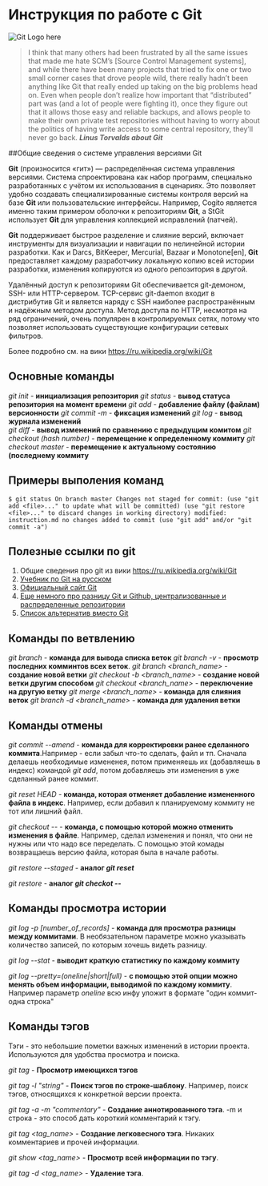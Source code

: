 # Инструкция по работе с Git

![Git Logo here](https://upload.wikimedia.org/wikipedia/commons/e/e0/Git-logo.svg)

> I think that many others had been frustrated by all the same issues that made me hate SCM’s [Source Control Management systems], and while there have been many projects that tried to fix one or two small corner cases that drove people wild, there really hadn’t been anything like Git that really ended up taking on the big problems head on. Even when people don’t realize how important that “distributed” part was (and a lot of people were fighting it), once they figure out that it allows those easy and reliable backups, and allows people to make their own private test repositories without having to worry about the politics of having write access to some central repository, they’ll never go back.
***Linus Torvalds about Git***

##Общие сведения о системе управления версиями Git

**Git** (произносится «гит») — распределённая система управления версиями. Система спроектирована как набор программ, специально разработанных с учётом их использования в сценариях. Это позволяет удобно создавать специализированные системы контроля версий на базе **Git** или пользовательские интерфейсы. Например, Cogito является именно таким примером оболочки к репозиториям **Git**, а StGit использует **Git** для управления коллекцией исправлений (патчей).

**Git** поддерживает быстрое разделение и слияние версий, включает инструменты для визуализации и навигации по нелинейной истории разработки. Как и Darcs, BitKeeper, Mercurial, Bazaar и Monotone[en], **Git** предоставляет каждому разработчику локальную копию всей истории разработки, изменения копируются из одного репозитория в другой.

Удалённый доступ к репозиториям Git обеспечивается git-демоном, SSH- или HTTP-сервером. TCP-сервис git-daemon входит в дистрибутив Git и является наряду с SSH наиболее распространённым и надёжным методом доступа. Метод доступа по HTTP, несмотря на ряд ограничений, очень популярен в контролируемых сетях, потому что позволяет использовать существующие конфигурации сетевых фильтров. 

Более подробно см. на вики https://ru.wikipedia.org/wiki/Git


## Основные команды

*git init* - **инициализация репозитория**
*git status* - **вывод статуса репозитория на момент времени**
*git add* - **добавление файлу (файлам) версионности**
*git commit -m <message>* - **фиксация изменений**
*git log* - **вывод журнала изменений**                         
*git diff* - **вывод изменений по сравнению с предыдущим комитом**
*git checkout (hash number)* - **перемещение к определенному коммиту**
*git checkout master* - **перемещение к актуальному состоянию (последнему коммиту**

## Примеры выполения команд
`
    $ git status
    On branch master
    Changes not staged for commit:
      (use "git add <file>..." to update what will be committed)
      (use "git restore <file>..." to discard changes in working directory)
        modified:   instruction.md
    no changes added to commit (use "git add" and/or "git commit -a")
`


## Полезные ссылки по git

1. Общие сведения про git из вики https://ru.wikipedia.org/wiki/Git
2. [Учебник по Git на русском](http://git-scm.com/book/ru/v2)
3. [Официальный сайт Git](https://git-scm.com/)
4. [Еще немного про разницу Git и Github, централизованные и распределенные репозитории](https://tproger.ru/translations/difference-between-git-and-github/#part2)
5. [Список альтернатив вместо Git](http://lostapp.ru/soft/git)

## Команды по ветвлению

*git branch* - **команда для вывода списка веток**
*git branch -v* - **просмотр последних комминтов всех веток**.
*git branch <branch_name>* - **создание новой ветки**
*git checkout -b <branch_name>* - **создание новой ветки другим способом**
*git checkout <branch_name>* - **переключение на другую ветку**
*git merge <branch_name>* - **команда для слияния веток**
*git branch -d <branch_name>* - **команда для удаления ветки**

## Команды отмены

*git commit --amend* - **команда для корректировки ранее сделанного коммита**.Например - если забыл что-то сделать, файл  и тп. Сначала делаешь необходимые измененея, потом применяешь их (добавляешь в индекс) командой *git add*, потом добавляешь эти изменения в уже сделанный ранее коммит.

*git reset HEAD <filename>* - **команда, которая отменяет добавление измененного файла в индекс**. Например, если добавил к планируемому коммиту не тот или лишний файл.

*git checkout -- <filename>* - **команда, с помощью которой можно отменить изменения в файле**. Например, сделал изменения и понял, что они не нужны или что надо все переделать. С помощью этой комады возвращаешь версию файла, которая была в начале работы.

*git restore --staged <filename>* - **аналог *git reset***

*git restore <filename>* - **аналог *git checkot --***  

## Команды просмотра истории

*git log -p [number_of_records]* - **команда для просмотра разницы между коммитами**. В необязательном параметре можно указывать количество записей, по которым хочешь видеть разницу.

*git log --stat* - **выводит краткую статистику по каждому коммиту**

*git log --pretty=(oneline|short|full)* - **с помощью этой опции можно менять объем информации, выводимой по каждому коммиту**. Например параметр *oneline* всю инфу уложит в формате "один коммит-одна строка"

## Команды тэгов

Тэги - это небольшие пометки важных изменений в истории проекта. Используются для удобства просмотра и поиска. 

*git tag* - **Просмотр имеющихся тэгов**

*git tag -l "string"* - **Поиск тэгов по строке-шаблону**. Например, поиск тэгов, относящихся к конкретной версии проекта.

*git tag -a <tag name> -m "commentary"* - **Создание аннотированного тэга**. -m и строка - это способ дать короткий комментарий к тэгу.

*git tag <tag_name>* - **Создание легковесного тэга**. Никаких комментариев и прочей информации.

*git show <tag_name>* - **Просмотр всей информации по тэгу**.

*git tag -d <tag_name>* - **Удаление тэга**.


